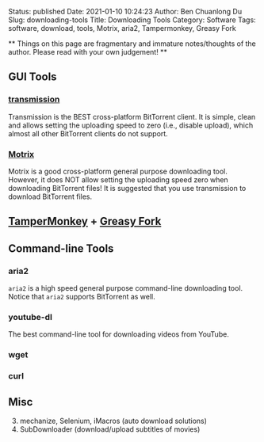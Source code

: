 Status: published
Date: 2021-01-10 10:24:23
Author: Ben Chuanlong Du
Slug: downloading-tools
Title: Downloading Tools
Category: Software
Tags: software, download, tools, Motrix, aria2, Tampermonkey, Greasy Fork

**
Things on this page are
fragmentary and immature notes/thoughts of the author.
Please read with your own judgement!
**

## GUI Tools

### [transmission](http://www.legendu.net/misc/blog/transmssion-tips)

Transmission is the BEST cross-platform BitTorrent client.
It is simple, clean 
and allows setting the uploading speed to zero (i.e., disable upload),
which almost all other BitTorrent clients do not support. 

### [Motrix](https://github.com/agalwood/Motrix)
Motrix is a good cross-platform general purpose downloading tool.
However,
it does NOT allow setting the uploading speed zero
when downloading BitTorrent files!
It is suggested that you use transmission to download BitTorrent files.

## [TamperMonkey](https://chrome.google.com/webstore/detail/tampermonkey/dhdgffkkebhmkfjojejmpbldmpobfkfo?hl=en) + [Greasy Fork](https://greasyfork.org/en)

## Command-line Tools

### aria2

`aria2` is a high speed general purpose command-line downloading tool.
Notice that `aria2` supports BitTorrent as well.

### youtube-dl

The best command-line tool for downloading videos from YouTube.

### wget

### curl

## Misc

3. mechanize, Selenium, iMacros (auto download solutions)
6. SubDownloader (download/upload subtitles of movies)
